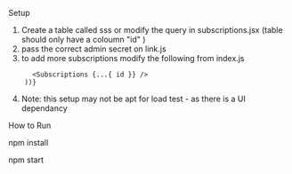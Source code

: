 Setup 

1. Create a table called sss or modify the query in subscriptions.jsx (table should only have a coloumn "id" )
2. pass the correct admin secret on link.js
3. to add more subscriptions modify the following from index.js

``` {[...Array(100).keys()].map((id) => (
      <Subscriptions {...{ id }} />
    ))}

```


4. Note: this setup may not be apt for load test - as there is a UI dependancy


How to Run 

npm install


npm start 

